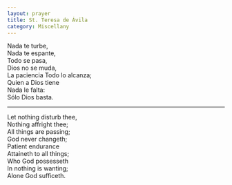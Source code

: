 ```yaml
---
layout: prayer
title: St. Teresa de Ávila
category: Miscellany
---
```

Nada te turbe,  
Nada te espante,  
Todo se pasa,  
Dios no se muda,  
La paciencia
Todo lo alcanza;  
Quien a Dios tiene  
Nada le falta:  
Sólo Dios basta.

* * *

Let nothing disturb thee,  
Nothing affright thee;  
All things are passing;  
God never changeth;  
Patient endurance  
Attaineth to all things;  
Who God possesseth  
In nothing is wanting;  
Alone God sufficeth.